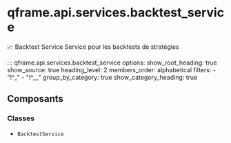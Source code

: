 # qframe.api.services.backtest_service


📈 Backtest Service
Service pour les backtests de stratégies


::: qframe.api.services.backtest_service
    options:
      show_root_heading: true
      show_source: true
      heading_level: 2
      members_order: alphabetical
      filters:
        - "!^_"
        - "!^__"
      group_by_category: true
      show_category_heading: true

## Composants

### Classes

- `BacktestService`

